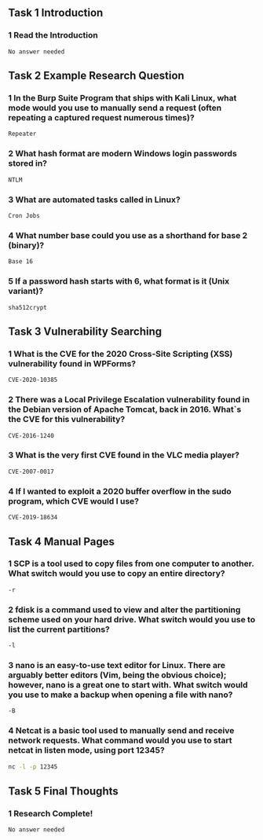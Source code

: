 ## Task 1 Introduction

### 1 Read the Introduction
```
No answer needed
```

## Task 2 Example Research Question

### 1 In the Burp Suite Program that ships with Kali Linux, what mode would you use to manually send a request (often repeating a captured request numerous times)?
```
Repeater
```

### 2 What hash format are modern Windows login passwords stored in?
```
NTLM
```

### 3 What are automated tasks called in Linux?
```
Cron Jobs
```

### 4 What number base could you use as a shorthand for base 2 (binary)?
```
Base 16
```

### 5 If a password hash starts with $6$, what format is it (Unix variant)?
```
sha512crypt
```

## Task 3 Vulnerability Searching

### 1 What is the CVE for the 2020 Cross-Site Scripting (XSS) vulnerability found in WPForms?
```
CVE-2020-10385
```

### 2 There was a Local Privilege Escalation vulnerability found in the Debian version of Apache Tomcat, back in 2016. What`s the CVE for this vulnerability?
```
CVE-2016-1240
```

### 3	What is the very first CVE found in the VLC media player?
```
CVE-2007-0017
```

### 4	If I wanted to exploit a 2020 buffer overflow in the sudo program, which CVE would I use?
```
CVE-2019-18634
```

## Task 4 Manual Pages

### 1	SCP is a tool used to copy files from one computer to another. What switch would you use to copy an entire directory?
```
-r
```

### 2	fdisk is a command used to view and alter the partitioning scheme used on your hard drive. What switch would you use to list the current partitions?
```
-l
```

### 3	nano is an easy-to-use text editor for Linux. There are arguably better editors (Vim, being the obvious choice); however, nano is a great one to start with. What switch would you use to make a backup when opening a file with nano?
```
-B
```

### 4	Netcat is a basic tool used to manually send and receive network requests. What command would you use to start netcat in listen mode, using port 12345?
```bash
nc -l -p 12345
```

## Task 5 Final Thoughts
### 1	Research Complete!
```
No answer needed
```
